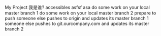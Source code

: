 My Project
我是谁?
accessibles
asfsf
asa
do some work on your local master branch 1
do some work on your local master branch 2
prepare to push
someone else pushes to origin and updates its master branch 1
someone else pushes to git.ourcompany.com and updates its master branch 2
